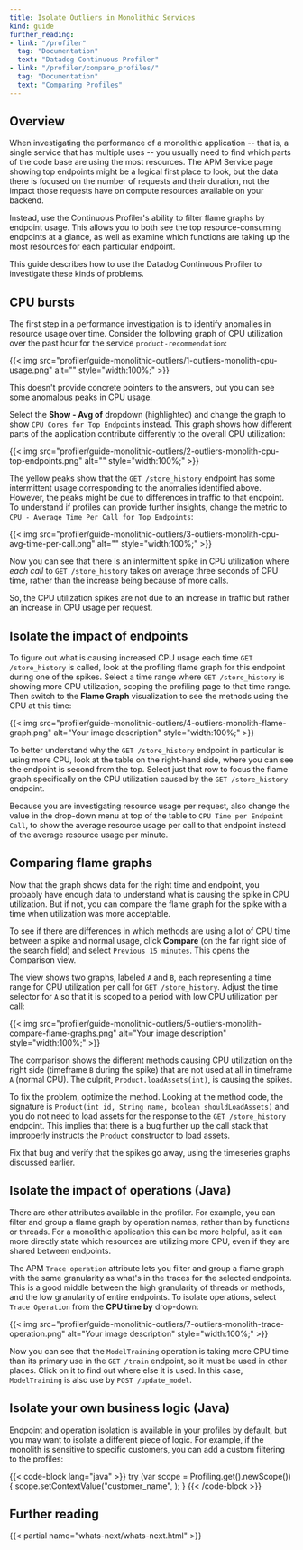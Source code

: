 ```yaml
---
title: Isolate Outliers in Monolithic Services
kind: guide
further_reading:
- link: "/profiler"
  tag: "Documentation"
  text: "Datadog Continuous Profiler"
- link: "/profiler/compare_profiles/"
  tag: "Documentation"
  text: "Comparing Profiles"
---
```


## Overview

When investigating the performance of a monolithic application -- that is, a single service that has multiple uses -- you usually need to find which parts of the code base are using the most resources. The APM Service page showing top endpoints might be a logical first place to look, but the data there is focused on the number of requests and their duration, not the impact those requests have on compute resources available on your backend. 

Instead, use the Continuous Profiler's ability to filter flame graphs by endpoint usage. This allows you to both see the top resource-consuming endpoints at a glance, as well as examine which functions are taking up the most resources for each particular endpoint.

This guide describes how to use the Datadog Continuous Profiler to investigate these kinds of problems.

## CPU bursts

The first step in a performance investigation is to identify anomalies in resource usage over time. Consider the following graph of CPU utilization over the past hour for the service `product-recommendation`:

{{< img src="profiler/guide-monolithic-outliers/1-outliers-monolith-cpu-usage.png" alt="" style="width:100%;" >}}

This doesn't provide concrete pointers to the answers, but you can see some anomalous peaks in CPU usage. 

Select the **Show - Avg of** dropdown (highlighted) and change the graph to show `CPU Cores for Top Endpoints` instead. This graph shows how different parts of the application contribute differently to the overall CPU utilization:

{{< img src="profiler/guide-monolithic-outliers/2-outliers-monolith-cpu-top-endpoints.png" alt="" style="width:100%;" >}}


The yellow peaks show that the `GET /store_history` endpoint has some intermittent usage corresponding to the anomalies identified above. However, the peaks might be due to differences in traffic to that endpoint. To understand if profiles can provide further insights, change the metric to `CPU - Average Time Per Call for Top Endpoints`:

{{< img src="profiler/guide-monolithic-outliers/3-outliers-monolith-cpu-avg-time-per-call.png" alt="" style="width:100%;" >}}

Now you can see that there is an intermittent spike in CPU utilization where _each call_ to `GET /store_history` takes on average three seconds of CPU time, rather than the increase being because of more calls.

So, the CPU utilization spikes are not due to an increase in traffic but rather an increase in CPU usage per request. 

## Isolate the impact of endpoints

To figure out what is causing increased CPU usage each time `GET /store_history` is called, look at the profiling flame graph for this endpoint during one of the spikes. Select a time range where `GET /store_history` is showing more CPU utilization, scoping the profiling page to that time range. Then switch to the **Flame Graph** visualization to see the methods using the CPU at this time:

{{< img src="profiler/guide-monolithic-outliers/4-outliers-monolith-flame-graph.png" alt="Your image description" style="width:100%;" >}}

To better understand why the `GET /store_history` endpoint in particular is using more CPU, look at the table on the right-hand side, where you can see the endpoint is second from the top. Select just that row to focus the flame graph specifically on the CPU utilization caused by the `GET /store_history` endpoint. 

Because you are investigating resource usage per request, also change the value in the drop-down menu at top of the table to `CPU Time per Endpoint Call`, to show the average resource usage per call to that endpoint instead of the average resource usage per minute.

## Comparing flame graphs

Now that the graph shows data for the right time and endpoint, you probably have enough data to understand what is causing the spike in CPU utilization. But if not, you can compare the flame graph for the spike with a time when utilization was more acceptable.

To see if there are differences in which methods are using a lot of CPU time between a spike and normal usage, click **Compare** (on the far right side of the search field) and select `Previous 15 minutes`. This opens the Comparison view. 

The view shows two graphs, labeled `A` and `B`, each representing a time range for CPU utilization per call for `GET /store_history`. Adjust the time selector for `A` so that it is scoped to a period with low CPU utilization per call:

{{< img src="profiler/guide-monolithic-outliers/5-outliers-monolith-compare-flame-graphs.png" alt="Your image description" style="width:100%;" >}}

The comparison shows the different methods causing CPU utilization on the right side (timeframe `B` during the spike) that are not used at all in timeframe `A` (normal CPU). The culprit, `Product.loadAssets(int)`, is causing the spikes. 

To fix the problem, optimize the method. Looking at the method code, the signature is `Product(int id, String name, boolean shouldLoadAssets)` and you do not need to load assets for the response to the `GET /store_history` endpoint. This implies that there is a bug further up the call stack that improperly instructs the `Product` constructor to load assets.

Fix that bug and verify that the spikes go away, using the timeseries graphs discussed earlier.

## Isolate the impact of operations (Java)

There are other attributes available in the profiler. For example, you can filter and group a flame graph by operation names, rather than by functions or threads. For a monolithic application this can be more helpful, as it can more directly state which resources are utilizing more CPU, even if they are shared between endpoints.

The APM `Trace operation` attribute lets you filter and group a flame graph with the same granularity as what's in the traces for the selected endpoints. This is a good middle between the high granularity of threads or methods, and the low granularity of entire endpoints. To isolate operations, select `Trace Operation` from the **CPU time by** drop-down: 

{{< img src="profiler/guide-monolithic-outliers/7-outliers-monolith-trace-operation.png" alt="Your image description" style="width:100%;" >}}

Now you can see that the `ModelTraining` operation is taking more CPU time than its primary use in the `GET /train` endpoint, so it must be used in other places. Click on it to find out where else it is used. In this case, `ModelTraining` is also use by `POST /update_model`.

## Isolate your own business logic (Java)

Endpoint and operation isolation is available in your profiles by default, but you may want to isolate a different piece of logic. For example, if the monolith is sensitive to specific customers, you can add a custom filtering to the profiles:

{{< code-block lang="java" >}}
try (var scope = Profiling.get().newScope()) {
   scope.setContextValue("customer_name", <the customer name value>);
   <logic goes here>
}
{{< /code-block >}}




## Further reading

{{< partial name="whats-next/whats-next.html" >}}